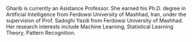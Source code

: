 Gharib is currently an Asistance Professor. She earned his Ph.D. degree in Artificial Intelligence from Ferdowsi University of Mashhad, Iran, under the supervision of Prof. Sadoghi Yazdi from Ferdowsi University of Mashhad. Her research interests include Machine Learning, Statistical Learning Theory, Pattern Recognition.
